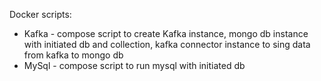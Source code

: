 Docker scripts:

+ Kafka - compose script to create Kafka instance, mongo db instance with initiated db and collection, kafka connector instance to sing data from kafka to mongo db
+ MySql - compose script to run mysql with initiated db
